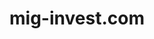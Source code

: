 ---
title: "mig-invest.com"
description: "Strona domowa firmy Mig-Invest"
tech: ["Wordpress"]
live: "https://mig-invest.com"
image: "/miginvest.png"
imageAlt: "Zrzut ekranu strony mig-invest"
order: 3
---